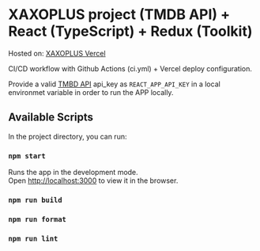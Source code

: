# XAXOPLUS project (TMDB API) + React (TypeScript) + Redux (Toolkit)

Hosted on:  [XAXOPLUS Vercel](https://https://xaxoplus.vercel.app/)

CI/CD workflow with Github Actions (ci.yml) + Vercel deploy configuration.

Provide a valid [TMBD API](https://developers.themoviedb.org/3/) api_key as `REACT_APP_API_KEY` in a local environmet variable in order to run the APP locally.

## Available Scripts

In the project directory, you can run:

### `npm start`

Runs the app in the development mode.\
Open [http://localhost:3000](http://localhost:3000) to view it in the browser.

### `npm run build`

### `npm run format`

### `npm run lint`
